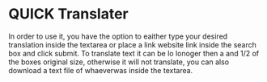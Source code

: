#  QUICK Translater


 In order to use it, you have the option to eaither type your desired translation inside the textarea or place a link website link inside the search box and click submit. To translate text  it can be lo lonoger then a and 1/2 of the boxes original size, otherwise it will not translate, you can also download a text file of whaeverwas inside the textarea.
